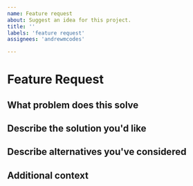 ```yaml
---
name: Feature request
about: Suggest an idea for this project.
title: ''
labels: 'feature request'
assignees: 'andrewmcodes'

---
```


# Feature Request

## What problem does this solve

<!-- Is your feature request related to a problem? Please describe. Ex. I'm always frustrated when [...] -->

## Describe the solution you'd like

<!-- A clear and concise description of what you want to happen. -->

## Describe alternatives you've considered

<!-- A clear and concise description of any alternative solutions or features you've considered. -->

## Additional context

<!-- Add any other context or screenshots about the feature request here. -->
